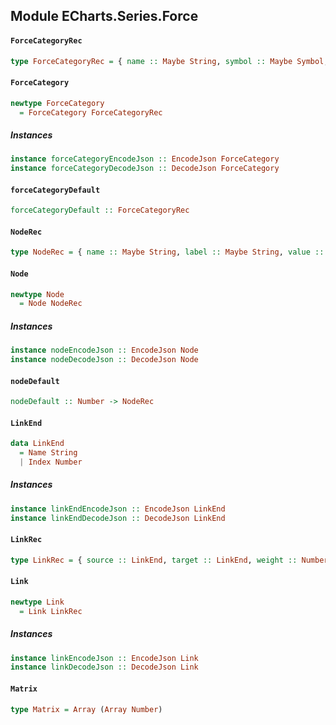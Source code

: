 ## Module ECharts.Series.Force

#### `ForceCategoryRec`

``` purescript
type ForceCategoryRec = { name :: Maybe String, symbol :: Maybe Symbol, symbolSize :: Maybe SymbolSize, itemStyle :: Maybe ItemStyle }
```

#### `ForceCategory`

``` purescript
newtype ForceCategory
  = ForceCategory ForceCategoryRec
```

##### Instances
``` purescript
instance forceCategoryEncodeJson :: EncodeJson ForceCategory
instance forceCategoryDecodeJson :: DecodeJson ForceCategory
```

#### `forceCategoryDefault`

``` purescript
forceCategoryDefault :: ForceCategoryRec
```

#### `NodeRec`

``` purescript
type NodeRec = { name :: Maybe String, label :: Maybe String, value :: Number, ignore :: Maybe Boolean, symbol :: Maybe Symbol, symbolSize :: Maybe SymbolSize, itemStyle :: Maybe ItemStyle, initial :: Maybe (Tuple Number Number), fixX :: Maybe Boolean, fixY :: Maybe Boolean, draggable :: Maybe Boolean, category :: Maybe Number }
```

#### `Node`

``` purescript
newtype Node
  = Node NodeRec
```

##### Instances
``` purescript
instance nodeEncodeJson :: EncodeJson Node
instance nodeDecodeJson :: DecodeJson Node
```

#### `nodeDefault`

``` purescript
nodeDefault :: Number -> NodeRec
```

#### `LinkEnd`

``` purescript
data LinkEnd
  = Name String
  | Index Number
```

##### Instances
``` purescript
instance linkEndEncodeJson :: EncodeJson LinkEnd
instance linkEndDecodeJson :: DecodeJson LinkEnd
```

#### `LinkRec`

``` purescript
type LinkRec = { source :: LinkEnd, target :: LinkEnd, weight :: Number, itemStyle :: Maybe ItemStyle }
```

#### `Link`

``` purescript
newtype Link
  = Link LinkRec
```

##### Instances
``` purescript
instance linkEncodeJson :: EncodeJson Link
instance linkDecodeJson :: DecodeJson Link
```

#### `Matrix`

``` purescript
type Matrix = Array (Array Number)
```


